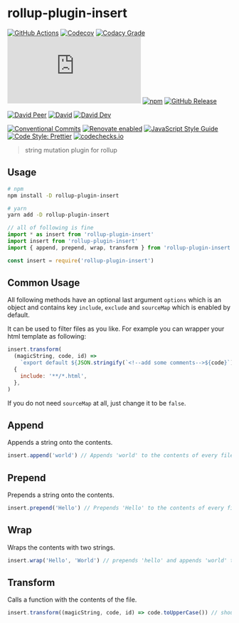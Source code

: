 # rollup-plugin-insert

[![GitHub Actions](https://github.com/rx-ts/rollup-plugin-insert/workflows/Node%20CI/badge.svg)](https://github.com/rx-ts/rollup-plugin-insert/actions?query=workflow%3A%22Node+CI%22)
[![Codecov](https://img.shields.io/codecov/c/github/rx-ts/rollup-plugin-insert.svg)](https://codecov.io/gh/rx-ts/rollup-plugin-insert)
[![Codacy Grade](https://img.shields.io/codacy/grade/8060dfc2d0f84494b715af1fc08e4c50)](https://www.codacy.com/gh/rx-ts/rollup-plugin-insert)
[![type-coverage](https://img.shields.io/badge/dynamic/json.svg?label=type-coverage&prefix=%E2%89%A5&suffix=%&query=$.typeCoverage.atLeast&uri=https%3A%2F%2Fraw.githubusercontent.com%2Frx-ts%2Frollup-plugin-insert%2Fmaster%2Fpackage.json)](https://github.com/plantain-00/type-coverage)
[![npm](https://img.shields.io/npm/v/rollup-plugin-insert.svg)](https://www.npmjs.com/package/rollup-plugin-insert)
[![GitHub Release](https://img.shields.io/github/release/rx-ts/rollup-plugin-insert)](https://github.com/rx-ts/rollup-plugin-insert/releases)

[![David Peer](https://img.shields.io/david/peer/rx-ts/rollup-plugin-insert.svg)](https://david-dm.org/rx-ts/rollup-plugin-insert?type=peer)
[![David](https://img.shields.io/david/rx-ts/rollup-plugin-insert.svg)](https://david-dm.org/rx-ts/rollup-plugin-insert)
[![David Dev](https://img.shields.io/david/dev/rx-ts/rollup-plugin-insert.svg)](https://david-dm.org/rx-ts/rollup-plugin-insert?type=dev)

[![Conventional Commits](https://img.shields.io/badge/conventional%20commits-1.0.0-yellow.svg)](https://conventionalcommits.org)
[![Renovate enabled](https://img.shields.io/badge/renovate-enabled-brightgreen.svg)](https://renovatebot.com/)
[![JavaScript Style Guide](https://img.shields.io/badge/code_style-standard-brightgreen.svg)](https://standardjs.com)
[![Code Style: Prettier](https://img.shields.io/badge/code_style-prettier-ff69b4.svg)](https://github.com/prettier/prettier)
[![codechecks.io](https://raw.githubusercontent.com/codechecks/docs/master/images/badges/badge-default.svg?sanitize=true)](https://codechecks.io)

> string mutation plugin for rollup

## Usage

```bash
# npm
npm install -D rollup-plugin-insert

# yarn
yarn add -D rollup-plugin-insert
```

```js
// all of following is fine
import * as insert from 'rollup-plugin-insert'
import insert from 'rollup-plugin-insert'
import { append, prepend, wrap, transform } from 'rollup-plugin-insert'

const insert = require('rollup-plugin-insert')
```

## Common Usage

All following methods have an optional last argument `options` which is an object and contains key `include`, `exclude` and `sourceMap` which is enabled by default.

It can be used to filter files as you like. For example you can wrapper your html template as following:

```js
insert.transform(
  (magicString, code, id) =>
    `export default ${JSON.stringify(`<!--add some comments-->${code}`)}`,
  {
    include: '**/*.html',
  },
)
```

If you do not need `sourceMap` at all, just change it to be `false`.

## Append

Appends a string onto the contents.

```js
insert.append('world') // Appends 'world' to the contents of every file
```

## Prepend

Prepends a string onto the contents.

```js
insert.prepend('Hello') // Prepends 'Hello' to the contents of every file
```

## Wrap

Wraps the contents with two strings.

```js
insert.wrap('Hello', 'World') // prepends 'hello' and appends 'world' to the contents
```

## Transform

Calls a function with the contents of the file.

```js
insert.transform((magicString, code, id) => code.toUpperCase()) // should return a string or MagicString
```
